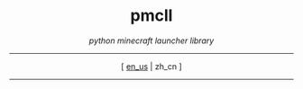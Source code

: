 <div align = "center" >
    <h1>pmcll</h1>

*python minecraft launcher library*

---

[
[en_us](./README.md)
|
zh_cn
]

---
